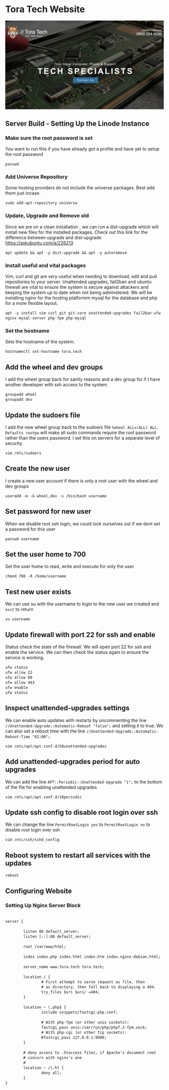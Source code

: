 # Tora Tech Website

![Screenshot](images/site-screenshot.png?raw=true "Website")

## Server Build - Setting Up the Linode Instance
### Make sure the root password is set
You want to run this if you have already got a profile and have yet to setup the root password
```
passwd
```

### Add Universe Repository
Some hosting providers do not include the universe packages. Best add them just incase.
```
sudo add-apt-repository universe
```

### Update, Upgrade and Remove old
Since we are on a clean installation , we can run a dist-upgrade which will install new files for the installed packages.
Check out this link for the difference between upgrade and dist-upgrade https://askubuntu.com/a/226213
```
apt update && apt -y dist-upgrade && apt -y autoremove
```

### Install useful and vital packages
Vim, curl and git are very useful when needing to download, edit and pull repositories to your server. Unattended upgrades, fail2ban and ubuntu firewall are vital to ensure the system is secure against attackers and keeping the system up to date when not being adminstered.
We will be installing nginx for the hosting platformm mysql for the database and php for a more flexible layout.
```
apt -y install vim curl git git-core unattended-upgrades fail2ban ufw nginx mysql-server php-fpm php-mysql
```

### Set the hostname
Sets the hostname of the system.
```
hostnamectl set-hostname tora.tech
```

## Add the wheel and dev groups
I add the wheel group back for sanity reasons and a dev group for if I have another developer with ssh access to the system.
```
groupadd wheel
groupadd dev
```

## Update the sudoers file
I add the new wheel group back to the sudoers file `%wheel ALL=(ALL) ALL`. `Defaults rootpw` will make all sudo commands require the root password rather than the users password. I set this on servers for a separate level of security.
```
vim /etc/sudoers
```

## Create the new user
I create a new user account if there is only a root user with the wheel and dev groups
```
useradd -m -G wheel,dev -s /bin/bash username
```

## Set password for new user
When we disable root ssh login, we could lock ourselves out if we dont set a password for this user
```
passwd username
```

## Set the user home to 700
Set the user home to read, write and execute for only the user
```
chmod 700 -R /home/username
```

## Test new user exists
We can use su with the username to login to the new user we created and `exit` to return
```
su username
```

## Update firewall with port 22 for ssh and enable
Status check the state of the firewall. We will open port 22 for ssh and enable the service. We can then check the status again to ensure the service is working.
```
ufw status
ufw allow 22
ufw allow 80
ufw allow 443
ufw enable
ufw status
```

## Inspect unattended-upgrades settings
We can enable auto updates with restarts by uncommenting the line `//Unattended-Upgrade::Automatic-Reboot "false";` and setting it to true. We can also set a reboot time with the line `//Unattended-Upgrade::Automatic-Reboot-Time "02:00";`
```
vim /etc/apt/apt.conf.d/50unattended-upgrades
```

## Add unattended-upgrades period for auto upgrades 
We can add the line `APT::Periodic::Unattended-Upgrade "1";` to the bottom of the file for enabling unattended upgrades
```
vim /etc/apt/apt.conf.d/10periodic
```

## Update ssh config to disable root login over ssh
We can change the line `PermitRootLogin yes` to `PermitRootLogin no` to disable root login over ssh
```
vim /etc/ssh/sshd_config
```

## Reboot system to restart all services with the updates
```
reboot
```

## Configuring Website
### Setting Up Nginx Server Block

```

server {

        listen 80 default_server;
        listen [::]:80 default_server;

        root /var/www/html;

        index index.php index.html index.htm index.nginx-debian.html;

        server_name www.tora.tech tora.tech;

        location / {
                # First attempt to serve request as file, then
                # as directory, then fall back to displaying a 404.
                try_files $uri $uri/ =404;
        }

        location ~ \.php$ {
                include snippets/fastcgi-php.conf;
        
                # With php-fpm (or other unix sockets):
                fastcgi_pass unix:/var/run/php/php7.2-fpm.sock;
                # With php-cgi (or other tcp sockets):
                #fastcgi_pass 127.0.0.1:9000;
        }

        # deny access to .htaccess files, if Apache's document root
        # concurs with nginx's one
        #
        location ~ /\.ht {
                deny all;
        }
}


```
